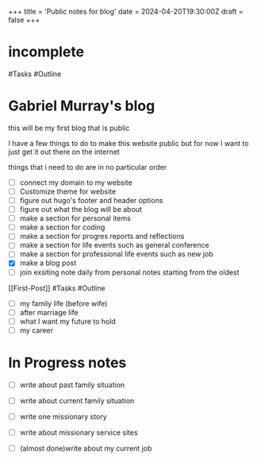 +++
title = 'Public notes for blog'
date = 2024-04-20T19:30:00Z
draft = false
+++
# incomplete 
#Tasks #Outline

# Gabriel Murray's blog

this will be my first blog that is public 

I have a few things to do to make this website public but for now I want to just get it out there on the internet 

 things that i need to do are in no particular order
 - [ ] connect my domain to my website
 - [ ] Customize theme for website
 - [ ] figure out hugo's footer and header options
 - [ ] figure out what the blog will be about
 - [ ] make a section for personal items 
 - [ ] make a section  for coding
 - [ ] make a section for progres reports and reflections
 - [ ] make a section for life events such as general conference
 - [ ] make a section for professional life events such as new job
 - [x] make a blog post
 - [ ] join exsiting note daily from personal notes starting from the oldest

[[First-Post]] #Tasks #Outline 
- [ ] my family life (before wife)
- [ ] after marriage life 
- [ ] what I want my future to hold 
- [ ] my career 
# In Progress notes 
- [ ] write about past family situation
- [ ] write about current family situation
- [ ] write one missionary story
- [ ] write about missionary service sites
- [ ] (almost done)write about my current job


